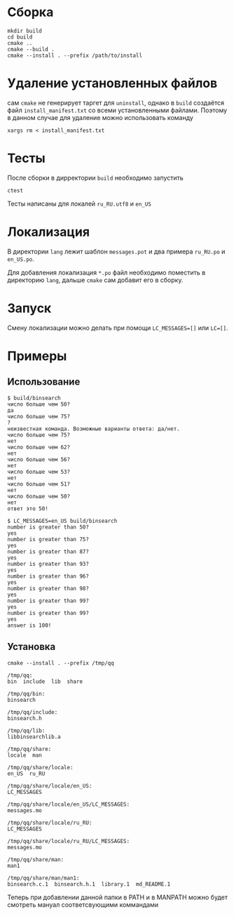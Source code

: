 # Сборка

```
mkdir build
cd build
cmake ..
cmake --build .
cmake --install . --prefix /path/to/install
```

# Удаление установленных файлов

сам `cmake` не генерирует таргет для `uninstall`, однако в `build` создаётся файл `install_manifest.txt` со всеми установленными файлами.
Поэтому в данном случае для удаление можно использовать команду

```shell
xargs rm < install_manifest.txt
```

# Тесты

После сборки в дирректории `build` необходимо запустить

```
ctest
```

Тесты написаны для локалей `ru_RU.utf8` и `en_US`

# Локализация

В директории `lang` лежит шаблон `messages.pot` и два примера `ru_RU.po` и `en_US.po`.

Для добавления локализация `*.po` файл необходимо поместить в директорию `lang`, дальше `cmake` сам добавит его в сборку.

# Запуск

Смену локализации можно делать при помощи `LC_MESSAGES=[]` или `LC=[]`.

# Примеры

## Использование

```shell
$ build/binsearch 
число больше чем 50?
да
число больше чем 75?
?
неизвестная команда. Возможные варианты ответа: да/нет.
число больше чем 75?
нет
число больше чем 62?
нет
число больше чем 56?
нет
число больше чем 53?
нет
число больше чем 51?
нет
число больше чем 50?
нет
ответ это 50!
```

```shell
$ LC_MESSAGES=en_US build/binsearch 
number is greater than 50?
yes
number is greater than 75?
yes
number is greater than 87?
yes
number is greater than 93?
yes
number is greater than 96?
yes
number is greater than 98?
yes
number is greater than 99?
yes
number is greater than 99?
yes
answer is 100!
```

## Установка

```shell
cmake --install . --prefix /tmp/qq
```

```shell
/tmp/qq:
bin  include  lib  share

/tmp/qq/bin:
binsearch

/tmp/qq/include:
binsearch.h

/tmp/qq/lib:
libbinsearchlib.a

/tmp/qq/share:
locale  man

/tmp/qq/share/locale:
en_US  ru_RU

/tmp/qq/share/locale/en_US:
LC_MESSAGES

/tmp/qq/share/locale/en_US/LC_MESSAGES:
messages.mo

/tmp/qq/share/locale/ru_RU:
LC_MESSAGES

/tmp/qq/share/locale/ru_RU/LC_MESSAGES:
messages.mo

/tmp/qq/share/man:
man1

/tmp/qq/share/man/man1:
binsearch.c.1  binsearch.h.1  library.1  md_README.1
```

Теперь при добавлении данной папки в PATH и в MANPATH можно будет смотреть мануал соответсвующими коммандами

